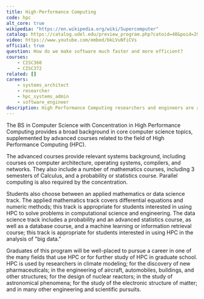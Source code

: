 ```yaml
---
title: High-Performance Computing
code: hpc
alt_core: true
wikipedia: "https://en.wikipedia.org/wiki/Supercomputer"
catalog: https://catalog.udel.edu/preview_program.php?catoid=40&poid=29658
video: https://www.youtube.com/embed/bkLVuNfiCVs
official: true
question: How do we make software much faster and more efficient?
courses:
    - CISC360
    - CISC372
related: []
careers:
    - systems_architect
    - researcher
    - hpc_systems_admin
    - software_engineer
description: High Performance Computing researchers and engineers are applying the world's most powerful computers to a wide array of scientific and engineering challenges, including climate modeling, weather prediction, the design of aircraft, skyscrapers, and automobiles, the development of new pharmaceuticals and medical treatments, modeling of the human brain, galactic interaction, and the nature of matter. The HPC concentration delves into all aspects of these advanced computing systems, from the hardware level to the programming languages, parallel algorithms, mathematical underpinnings, and applications.  The concentration also offers a choice between a data track which focuses on data analysis and statistics, and an applied mathematics track which focuses on the mathematical tools used to model real-world phenomena.
---
```



The BS in Computer Science with Concentration in High Performance
Computing provides a broad background in core computer science topics,
supplemented by advanced courses related to the field of High
Performance Computing (HPC).  

The advanced courses provide relevant systems background, including
courses on computer architecture, operating systems, compilers, and
networks.  They also include a number of mathematics courses,
including 3 semesters of Calculus, and a probability or statistics
course.  Parallel computing is also required by the concentration.

Students also choose between an applied mathematics or data science
track.  The applied mathematics track covers differential equations
and numeric methods; this track is appropriate for students interested
in using HPC to solve problems in computational science and
engineering.  The data science track includes a probability and an
advanced statistics course, as well as a database course, and a
machine learning or information retrieval course; this track is
appropriate for students interested in using HPC in the analysis of
"big data."

Graduates of this program will be well-placed to pursue a career in
one of the many fields that use HPC or for further study of HPC in
graduate school.  HPC is used by researchers in climate modeling; for
the discovery of new pharmaceuticals; in the engineering of aircraft,
automobiles, buildings, and other structures; for the design of
nuclear reactors; in the study of astronomical phenomena; for the
study of the electronic structure of matter; and in many other
engineering and scientific pursuits.